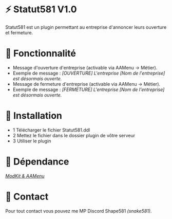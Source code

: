 # :zap: Statut581 V1.0

Statut581 est un plugin permettant au entreprise d'annoncer leurs ouverture et fermeture.

# :wrench: Fonctionnalité

- Message d'ouverture d'entreprise (activable via AAMenu -> Métier).
 - Exemple de message : *[OUVERTURE] L'entreprise [Nom de l'entreprise] est désormais ouverte.*
- Message de fermeture d'entreprise (activable via AAMenu -> Métier).
 - Exemple de message : *[FERMETURE] L'entreprise [Nom de l'entreprise] est désormais ouverte.*

# :electric_plug:  Installation

- 1 Télécharger le fichier Statut581.ddl
- 2 Mettez le fichier dans le dossier plugin de vôtre serveur
- 3 Utiliser le plugin

# :green_book:  Dépendance

*[ModKit & AAMenu](https://github.com/Aarnow/NovaLife_ModKit-Releases/releases/latest)*

# :postbox:  Contact

Pour tout contact vous pouvez me MP Discord Shape581 *(snake581)*.
